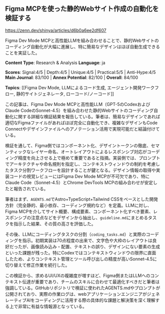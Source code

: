 ## Figma MCPを使った静的Webサイト作成の自動化を検証する

https://zenn.dev/shinya/articles/d6b0a6ee2df607

Figma Dev Mode MCPと高性能LLMを組み合わせることで、静的Webサイトのコーディング自動化が大幅に進展し、特に簡易なデザインはほぼ自動生成できることを実証した。

**Content Type**: Research & Analysis
**Language**: ja

**Scores**: Signal:4/5 | Depth:4/5 | Unique:4/5 | Practical:5/5 | Anti-Hype:4/5
**Main Journal**: 83/100 | **Annex Potential**: 82/100 | **Overall**: 84/100

**Topics**: [[Figma Dev Mode, LLMによるコード生成, エージェント開発ワークフロー, 静的サイトジェネレータ, ローコード/ノーコード]]

この記事は、Figma Dev Mode MCPと高性能LLM（GPT-5のCodexおよびClaude CodeのSonnet-4.5）を組み合わせた静的Webサイトのコーディング自動化に関する詳細な検証結果を報告している。筆者は、簡易なデザインであれば適切なFigmaファイルがあればほぼ完全に自動化でき、複雑なデザインもCode Connectやデザインファイルへのアノテーション活用で実現可能だと結論付けている。

検証を通して、Figma側ではコンポーネント化、デザイントークンの徹底、セマンティックなレイヤー命名、オートレイアウトによるレスポンシブ対応がコーディング精度を向上させる上で極めて重要であると指摘。実装側では、プロンプトでアーキテクチャや命名規則を指定し、コンテキストウィンドウの制約を考慮したタスク分割ワークフローを設計することが鍵となる。デザイン情報の取得や実装コードの視覚レビューにはFigma Dev Mode MCPが不可欠であり、特にClaude Code（Sonnet-4.5）とChrome DevTools MCPの組み合わせが安定したと報告されている。

筆者はまず、`AGENTS.md`でAstro+TypeScript+Tailwind CSSをベースとした開発方針（完全静的、最小依存、コーディング規約など）を定義。LLMに対し、Figma MCPを介してサイト概要、構成要素、コンポーネント化すべき要素、レスポンシブの注意点などをデザインから抽出し、`guideline.md`にまとめるタスクを指示した結果、その質の高さを評価した。

その後、LLMにコーディングタスクの分割（`coding_tasks.md`）と実際のコーディングを指示。初期実装は70点程度の出来で、文字色や大枠のレイアウトは良好だったが、画像読み込み・配置、テキストの誤り、デザインにない要素の生成といった課題が残った。特にCodexではコンテキストウィンドウの限界に直面したため、よりコンテキスト管理とツール呼び出しの精度が高いSonnet-4.5に切り替えて修正作業を続行した。

この検証から、求めるUI/UXの複雑度が増すほど、Figma側またはLLMへのコンテキスト伝達が重要であり、チームのスキルに合わせて最適化すべきだと筆者は強調している。GitHubリポジトリで検証に使われたAGENTS.mdやプロンプトが公開されており、実際の作業ログは、webアプリケーションエンジニアがジェネレーティブAIをコーディングに活用する際の具体的な課題と解決策を深く理解する上で非常に有益な情報源となっている。